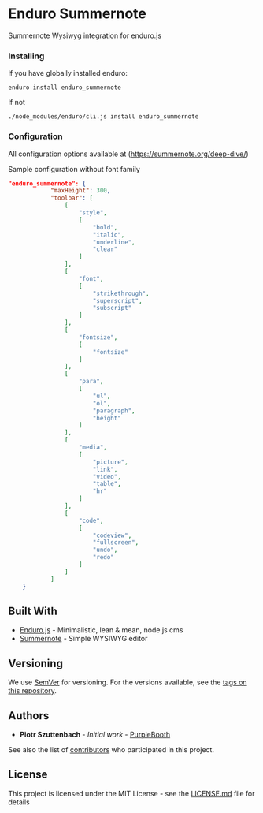 # Enduro Summernote

Summernote Wysiwyg integration for enduro.js

### Installing

If you have globally installed enduro:

```
enduro install enduro_summernote
```

If not

```
./node_modules/enduro/cli.js install enduro_summernote
```

### Configuration

All configuration options available at (https://summernote.org/deep-dive/)

Sample configuration without font family

```json
"enduro_summernote": {
			"maxHeight": 300,
			"toolbar": [
				[
					"style",
					[
						"bold",
						"italic",
						"underline",
						"clear"
					]
				],
				[
					"font",
					[
						"strikethrough",
						"superscript",
						"subscript"
					]
				],
				[
					"fontsize",
					[
						"fontsize"
					]
				],
				[
					"para",
					[
						"ul",
						"ol",
						"paragraph",
						"height"
					]
				],
				[
					"media",
					[
						"picture",
						"link",
						"video",
						"table",
						"hr"
					]
				],
				[
					"code",
					[
						"codeview",
						"fullscreen",
						"undo",
						"redo"
					]
				]
			]
    }
```

## Built With

- [Enduro.js](https://www.endurojs.com/) - Minimalistic, lean & mean, node.js cms
- [Summernote](https://summernote.org/) - Simple WYSIWYG editor

## Versioning

We use [SemVer](http://semver.org/) for versioning. For the versions available, see the [tags on this repository](https://github.com/szuttenbach/enduro_summernote/tags).

## Authors

- **Piotr Szuttenbach** - _Initial work_ - [PurpleBooth](https://github.com/PurpleBooth)

See also the list of [contributors](https://github.com/your/project/contributors) who participated in this project.

## License

This project is licensed under the MIT License - see the [LICENSE.md](LICENSE.md) file for details
